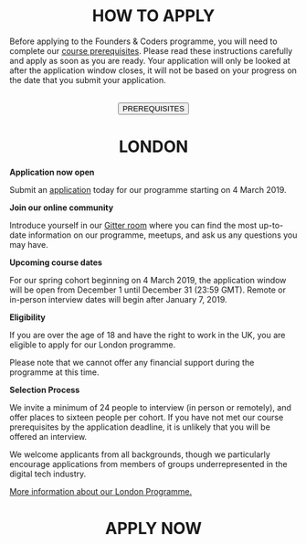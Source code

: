 <h1 align='center'>HOW TO APPLY</h1>

Before applying to the Founders & Coders programme, you will need to complete our [course prerequisites](https://foundersandcoders.com/apply/prerequisites/). Please read these instructions carefully and apply as soon as you are ready. Your application will only be looked at after the application window closes, it will not be based on your progress on the date that you submit your application.
<br>
<br>
<div align='center'><a href="/apply/prerequisites"><button class="button-three">PREREQUISITES</button></a></div>

<h1 align='center'>LONDON</h1>

**Application now open**

Submit an [application](https://docs.google.com/forms/d/e/1FAIpQLSdvlLQyjC6g_7SY6vbNKVrdZglnW-a5yyw_zHWM-IyDju_F4w/viewform) today for our programme starting on 4 March 2019.

**Join our online community**

Introduce yourself in our [Gitter room](https://gitter.im/codingforeveryone/london) where you can find the most up-to-date information on our programme, meetups, and ask us any questions you may have.

**Upcoming course dates**

For our spring cohort beginning on 4 March 2019, the application window will be open from December 1 until December 31 (23:59 GMT). Remote or in-person interview dates will begin after January 7, 2019.

**Eligibility**

If you are over the age of 18 and have the right to work in the UK, you are eligible to apply for our London programme.

Please note that we cannot offer any financial support during the programme at this time.

**Selection Process**

We invite a minimum of 24 people to interview (in person or remotely), and offer places to sixteen people per cohort. If you have not met our course prerequisites by the application deadline, it is unlikely that you will be offered an interview.

We welcome applicants from all backgrounds, though we particularly encourage applications from members of groups underrepresented in the digital tech industry.

[More information about our London Programme.](https://foundersandcoders.com/programme/course-information/london)

<h1 align='center'>APPLY NOW</h1>
